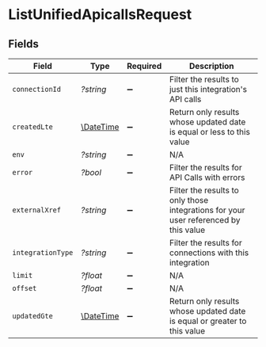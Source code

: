 # ListUnifiedApicallsRequest


## Fields

| Field                                                                                | Type                                                                                 | Required                                                                             | Description                                                                          |
| ------------------------------------------------------------------------------------ | ------------------------------------------------------------------------------------ | ------------------------------------------------------------------------------------ | ------------------------------------------------------------------------------------ |
| `connectionId`                                                                       | *?string*                                                                            | :heavy_minus_sign:                                                                   | Filter the results to just this integration's API calls                              |
| `createdLte`                                                                         | [\DateTime](https://www.php.net/manual/en/class.datetime.php)                        | :heavy_minus_sign:                                                                   | Return only results whose updated date is equal or less to this value                |
| `env`                                                                                | *?string*                                                                            | :heavy_minus_sign:                                                                   | N/A                                                                                  |
| `error`                                                                              | *?bool*                                                                              | :heavy_minus_sign:                                                                   | Filter the results for API Calls with errors                                         |
| `externalXref`                                                                       | *?string*                                                                            | :heavy_minus_sign:                                                                   | Filter the results to only those integrations for your user referenced by this value |
| `integrationType`                                                                    | *?string*                                                                            | :heavy_minus_sign:                                                                   | Filter the results for connections with this integration                             |
| `limit`                                                                              | *?float*                                                                             | :heavy_minus_sign:                                                                   | N/A                                                                                  |
| `offset`                                                                             | *?float*                                                                             | :heavy_minus_sign:                                                                   | N/A                                                                                  |
| `updatedGte`                                                                         | [\DateTime](https://www.php.net/manual/en/class.datetime.php)                        | :heavy_minus_sign:                                                                   | Return only results whose updated date is equal or greater to this value             |